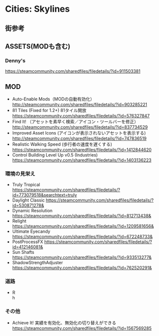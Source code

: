 
# Cities: Skylines






## 街参考

### 



## ASSETS(MODも含む)

### Denny's

https://steamcommunity.com/sharedfiles/filedetails/?id=911503381



## MOD

- Auto-Enable Mods（MODの自動有効化）  
  http://steamcommunity.com/sharedfiles/filedetails/?id=903285221
- 81 Tiles (Fixed for 1.2+) 81タイル開放  
  https://steamcommunity.com/sharedfiles/filedetails/?id=576327847  
- Find It! （アセットを素早く検索／アイコン・ツールバーを修正）  
  http://steamcommunity.com/sharedfiles/filedetails/?id=837734529  
- Improved Asset Icons (アイコンが表示されないアセットを表示する)  
  http://steamcommunity.com/sharedfiles/filedetails/?id=747836519
- Realistic Walking Speed (歩行者の速度を遅くする)  
  https://steamcommunity.com/sharedfiles/filedetails/?id=1412844620  
- Control Building Level Up v0.5 (Industries)  
  https://steamcommunity.com/sharedfiles/filedetails/?id=1403136223  


### 環境の見栄え

- Truly Tropical  
  https://steamcommunity.com/sharedfiles/filedetails/?id=773079518&searchtext=truly
- Daylight Classic
  https://steamcommunity.com/sharedfiles/filedetails/?id=530871278&
- Dynamic Resolution  
  https://steamcommunity.com/sharedfiles/filedetails/?id=812713438&  
- Relight  
  https://steamcommunity.com/sharedfiles/filedetails/?id=1209581656&  
- Ultimate Eyecandy  
  https://steamcommunity.com/sharedfiles/filedetails/?id=672248733&
- PostProcessFX
  https://steamcommunity.com/sharedfiles/filedetails/?id=412146081&  
- Sun Shafts  
  https://steamcommunity.com/sharedfiles/filedetails/?id=933513277&  
- ShadowStrengthAdjuster  
  https://steamcommunity.com/sharedfiles/filedetails/?id=762520291&  



### 道路

- R  
  h  


### その他

- Achieve It!  実績を有効化、無効化の切り替えができる  
  https://steamcommunity.com/sharedfiles/filedetails/?id=1567569285  


